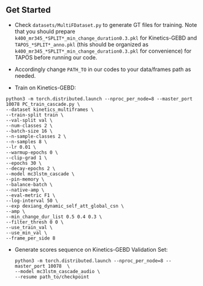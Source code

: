 ## Get Started

- Check `datasets/MultiFDataset.py` to generate GT files for training. Note that you should prepare `k400_mr345_*SPLIT*_min_change_duration0.3.pkl` for Kinetics-GEBD and `TAPOS_*SPLIT*_anno.pkl`  (this should be organized as `k400_mr345_*SPLIT*_min_change_duration0.3.pkl` for convenience) for TAPOS before running our code. 

-  Accordingly change `PATH_TO` in our codes to your data/frames path as needed.

- Train on Kinetics-GEBD:

 ```shell
python3 -m torch.distributed.launch --nproc_per_node=8 --master_port 10078 PC_train_cascade.py \
--dataset kinetics_multiframes \
--train-split train \
--val-split val \
--num-classes 2 \
--batch-size 16 \
--n-sample-classes 2 \
--n-samples 8 \
--lr 0.01 \
--warmup-epochs 0 \
--clip-grad 1 \
--epochs 30 \
--decay-epochs 2 \
--model mc3lstm_cascade \
--pin-memory \
--balance-batch \
--native-amp \
--eval-metric F1 \
--log-interval 50 \
--exp dexiang_dynamic_self_att_global_csn \
--amp \
--min_change_dur_list 0.5 0.4 0.3 \
--filter_thresh 0 0 \
--use_train_val \
--use_min_val \
--frame_per_side 8
 ```

- Generate scores sequence on Kinetics-GEBD Validation Set:

  ```shell
  python3 -m torch.distributed.launch --nproc_per_node=8 --master_port 10078  \ 
  --model mc3lstm_cascade_audio \
  --resume path_to/checkpoint
  ```
